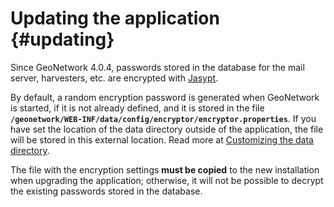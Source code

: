 # Updating the application {#updating}

Since GeoNetwork 4.0.4, passwords stored in the database for the mail server, harvesters, etc. are encrypted with [Jasypt](http://www.jasypt.org/).

By default, a random encryption password is generated when GeoNetwork is started, if it is not already defined, and it is stored in the file **`/geonetwork/WEB-INF/data/config/encryptor/encryptor.properties`**. If you have set the location of the data directory outside of the application, the file will be stored in this external location. Read more at [Customizing the data directory](/install-guide/customizing-data-directory.md).

The file with the encryption settings **must be copied** to the new installation when upgrading the application; otherwise, it will not be possible to decrypt the existing passwords stored in the database.
